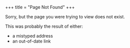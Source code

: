 +++
title = "Page Not Found"
+++

Sorry, but the page you were trying to view does not exist.

This was probably the result of either:

* a mistyped address
* an out-of-date link

<script>
    var GOOG_FIXURL_LANG = (navigator.language || '').slice(0,2),
    GOOG_FIXURL_SITE = location.host;
</script>
<script src="https://linkhelp.clients.google.com/tbproxy/lh/wm/fixurl.js"></script>
